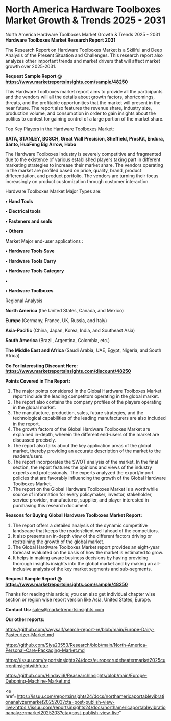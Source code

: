 # North America Hardware Toolboxes Market Growth & Trends 2025 - 2031
North America Hardware Toolboxes Market Growth & Trends 2025 - 2031
<strong>Hardware Toolboxes Market Research Report 2031</strong>

The Research Report on Hardware Toolboxes Market is a Skillful and Deep Analysis of the Present Situation and Challenges. This research report also analyzes other important trends and market drivers that will affect market growth over 2025-2031.

<strong>Request Sample Report @ <a href=https://www.marketreportsinsights.com/sample/48250>https://www.marketreportsinsights.com/sample/48250</a></strong>

This Hardware Toolboxes market report aims to provide all the participants and the vendors will all the details about growth factors, shortcomings, threats, and the profitable opportunities that the market will present in the near future. The report also features the revenue share, industry size, production volume, and consumption in order to gain insights about the politics to contest for gaining control of a large portion of the market share.

Top Key Players in the Hardware Toolboxes Market:

<strong>SATA, STANLEY, BOSCH, Great Wall Precision, Sheffield, ProsKit, Endura, Santo, HuaFeng Big Arrow, Hobo</strong>

The Hardware Toolboxes Industry is severely competitive and fragmented due to the existence of various established players taking part in different marketing strategies to increase their market share. The vendors operating in the market are profiled based on price, quality, brand, product differentiation, and product portfolio. The vendors are turning their focus increasingly on product customization through customer interaction.

Hardware Toolboxes Market Major Types are:

<strong>•  Hand Tools

•  Electrical tools

•  Fasteners and seals

•  Others</strong>

Market Major end-user applications :

<strong>•  Hardware Tools Save

•  Hardware Tools Carry

•  Hardware Tools Category

•  

•  Hardware Toolboxes</strong>

Regional Analysis

</u><strong><b>North America</b></strong> (the United States, Canada, and Mexico)

<strong><b>Europe </b></strong>(Germany, France, UK, Russia, and Italy)

<strong><b>Asia-Pacific</b></strong> (China, Japan, Korea, India, and Southeast Asia)

<strong><b>South America</b></strong> (Brazil, Argentina, Colombia, etc.)

<strong><b>The Middle East and Africa</b></strong> (Saudi Arabia, UAE, Egypt, Nigeria, and South Africa)

<strong>Go For Interesting Discount Here: <a href=https://www.marketreportsinsights.com/discount/48250>https://www.marketreportsinsights.com/discount/48250</a></strong>

<strong>Points Covered in The Report:</strong>
<ol>
  <li>The major points considered in the Global Hardware Toolboxes Market report include the leading competitors operating in the global market.</li>
  <li>The report also contains the company profiles of the players operating in the global market.</li>
  <li>The manufacture, production, sales, future strategies, and the technological capabilities of the leading manufacturers are also included in the report.</li>
  <li>The growth factors of the Global Hardware Toolboxes Market are explained in-depth, wherein the different end-users of the market are discussed precisely.</li>
  <li>The report also talks about the key application areas of the global market, thereby providing an accurate description of the market to the readers/users.</li>
  <li>The report incorporates the SWOT analysis of the market. In the final section, the report features the opinions and views of the industry experts and professionals. The experts analyzed the export/import policies that are favorably influencing the growth of the Global Hardware Toolboxes Market.</li>
  <li>The report on the Global Hardware Toolboxes Market is a worthwhile source of information for every policymaker, investor, stakeholder, service provider, manufacturer, supplier, and player interested in purchasing this research document.</li>
</ol>
<strong>Reasons for Buying Global Hardware Toolboxes Market Report:</strong>

<ol>
  <li>The report offers a detailed analysis of the dynamic competitive landscape that keeps the reader/client well ahead of the competitors.</li>
  <li>It also presents an in-depth view of the different factors driving or restraining the growth of the global market.</li>
  <li>The Global Hardware Toolboxes Market report provides an eight-year forecast evaluated on the basis of how the market is estimated to grow.</li>
  <li>It helps in making aware business decisions by having providing thorough insights insights into the global market and by making an all-inclusive analysis of the key market segments and sub-segments.</li>
</ol>
<strong>Request Sample Report @ <a href=https://www.marketreportsinsights.com/sample/48250>https://www.marketreportsinsights.com/sample/48250</a></strong>


Thanks for reading this article; you can also get individual chapter wise section or region wise report version like Asia, United States, Europe.

<strong>Contact Us:</strong>
sales@marketreportsinsights.com

<strong>Our other reports:</strong>

<a href=https://github.com/sayysaif/search-report-re/blob/main/Europe-Dairy-Pasteurizer-Market.md>https://github.com/sayysaif/search-report-re/blob/main/Europe-Dairy-Pasteurizer-Market.md</a>

<a href=https://github.com/Siya23553/Research/blob/main/North-America-Personal-Care-Packaging-Market.md>https://github.com/Siya23553/Research/blob/main/North-America-Personal-Care-Packaging-Market.md</a>

<a href=https://issuu.com/reportsinsights24/docs/europecrudeheatermarket2025currentinsightwithfutur>https://issuu.com/reportsinsights24/docs/europecrudeheatermarket2025currentinsightwithfutur</a>

<a href=https://github.com/Hindavii9/ReasearchInsights/blob/main/Europe-Deboning-Machine-Market.md>https://github.com/Hindavii9/ReasearchInsights/blob/main/Europe-Deboning-Machine-Market.md</a>

<a href=https://issuu.com/reportsinsights24/docs/northamericaportablevibrationanalyzermarket2025203?cta=post-publish-view-live>https://issuu.com/reportsinsights24/docs/northamericaportablevibrationanalyzermarket2025203?cta=post-publish-view-live</a>"

